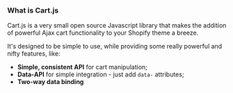 ### What is Cart.js

Cart.js is a very small open source Javascript library that makes the addition of powerful Ajax cart functionality to your Shopify theme a breeze.

It's designed to be simple to use, while providing some really powerful and nifty features, like:

<ul class="check-list">
    <li><strong>Simple, consistent API</strong> for cart manipulation;</li>
    <li><strong>Data-API</strong> for simple integration - just add <code>data-</code> attributes;</li>
    <li><strong>Two-way data binding</strong></li>
</ul>
